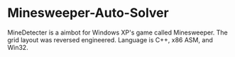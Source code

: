 # Minesweeper-Auto-Solver
MineDetecter is a aimbot for Windows XP's game called Minesweeper. The grid layout was reversed engineered. Language is C++, x86 ASM, and Win32.

